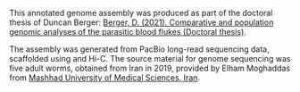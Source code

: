 This annotated genome assembly was produced as part of the doctoral thesis of Duncan Berger: [Berger, D. (2021). Comparative and population genomic analyses of the parasitic blood flukes (Doctoral thesis)](https://doi.org/10.17863/CAM.86667).

The assembly was generated from PacBio long-read sequencing data, scaffolded using and Hi-C. The source material for genome sequencing was five adult worms, obtained from Iran in 2019, provided by Elham Moghaddas from [Mashhad University of Medical Sciences, Iran](http://www.mums.ac.ir/).
